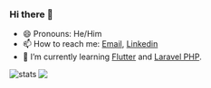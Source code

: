 ### Hi there 👋

<!--
**benNthen/benNthen** is a ✨ _special_ ✨ repository because its `README.md` (this file) appears on your GitHub profile.

Here are some ideas to get you started:

- 🔭 I’m currently working on ...
- 🌱 I’m currently learning ...
- 👯 I’m looking to collaborate on ...
- 🤔 I’m looking for help with ...
- 💬 Ask me about ...
- 📫 How to reach me: ...
- 😄 Pronouns: ...
- ⚡ Fun fact: ...
-->

- 😄 Pronouns: He/Him
- 📫 How to reach me: <a href="benedict.velasco@outlook.com">Email</a>, <a href="https://www.linkedin.com/in/benedict-velasco-40743467/">Linkedin</a>
- 🌱 I’m currently learning <a href="https://flutter.dev/">Flutter</a> and <a href="https://laravel.com/">Laravel PHP</a>.
<img align="left" src="https://github-readme-stats.vercel.app/api/top-langs?username=benNthen&show_icons=true&locale=en&layout=compact" alt="stats" />
<img align="left" src="https://github-readme-stats.vercel.app/api?username=benNthen&count_private=true&show_icons=true" />
